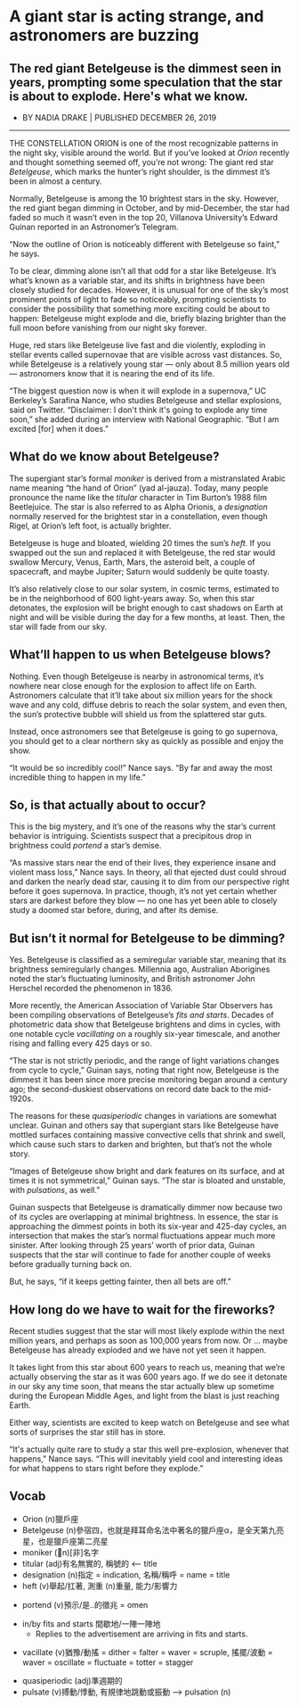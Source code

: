 # A giant star is acting strange, and astronomers are buzzing
## The red giant Betelgeuse is the dimmest seen in years, prompting some speculation that the star is about to explode. Here's what we know.
- BY NADIA DRAKE | PUBLISHED DECEMBER 26, 2019
---------------------------------------------------------------------------------------------------------------------
THE CONSTELLATION ORION is one of the most recognizable patterns in the night sky, visible around the world. But if you’ve looked at *Orion* recently and thought something seemed off, you’re not wrong: The giant red star *Betelgeuse*, which marks the hunter’s right shoulder, is the dimmest it’s been in almost a century.

Normally, Betelgeuse is among the 10 brightest stars in the sky. However, the red giant began dimming in October, and by mid-December, the star had faded so much it wasn’t even in the top 20, Villanova University’s Edward Guinan reported in an Astronomer’s Telegram.

“Now the outline of Orion is noticeably different with Betelgeuse so faint,” he says. 
 
To be clear, dimming alone isn’t all that odd for a star like Betelgeuse. It’s what’s known as a variable star, and its shifts in brightness have been closely studied for decades. However, it is unusual for one of the sky’s most prominent points of light to fade so noticeably, prompting scientists to consider the possibility that something more exciting could be about to happen: Betelgeuse might explode and die, briefly blazing brighter than the full moon before vanishing from our night sky forever.

Huge, red stars like Betelgeuse live fast and die violently, exploding in stellar events called supernovae that are visible across vast distances. So, while Betelgeuse is a relatively young star — only about 8.5 million years old — astronomers know that it is nearing the end of its life.

“The biggest question now is when it will explode in a supernova,” UC Berkeley’s Sarafina Nance, who studies Betelgeuse and stellar explosions, said on Twitter. “Disclaimer: I don't think it's going to explode any time soon,” she added during an interview with National Geographic. “But I am excited [for] when it does.”

## What do we know about Betelgeuse?

The supergiant star’s formal *moniker* is derived from a mistranslated Arabic name meaning “the hand of Orion” (yad al-jauza). Today, many people pronounce the name like the *titular* character in Tim Burton’s 1988 film Beetlejuice. The star is also referred to as Alpha Orionis, a *designation* normally reserved for the brightest star in a constellation, even though Rigel, at Orion’s left foot, is actually brighter.

Betelgeuse is huge and bloated, wielding 20 times the sun’s *heft*. If you swapped out the sun and replaced it with Betelgeuse, the red star would swallow Mercury, Venus, Earth, Mars, the asteroid belt, a couple of spacecraft, and maybe Jupiter; Saturn would suddenly be quite toasty.

It’s also relatively close to our solar system, in cosmic terms, estimated to be in the neighborhood of 600 light-years away. So, when this star detonates, the explosion will be bright enough to cast shadows on Earth at night and will be visible during the day for a few months, at least. Then, the star will fade from our sky.

## What’ll happen to us when Betelgeuse blows?

Nothing. Even though Betelgeuse is nearby in astronomical terms, it’s nowhere near close enough for the explosion to affect life on Earth. Astronomers calculate that it’ll take about six million years for the shock wave and any cold, diffuse debris to reach the solar system, and even then, the sun’s protective bubble will shield us from the splattered star guts.

Instead, once astronomers see that Betelgeuse is going to go supernova, you should get to a clear northern sky as quickly as possible and enjoy the show.

“It would be so incredibly cool!” Nance says. “By far and away the most incredible thing to happen in my life.”

## So, is that actually about to occur?

This is the big mystery, and it’s one of the reasons why the star’s current behavior is intriguing. Scientists suspect that a precipitous drop in brightness could *portend* a star’s demise.

“As massive stars near the end of their lives, they experience insane and violent mass loss,” Nance says. In theory, all that ejected dust could shroud and darken the nearly dead star, causing it to dim from our perspective right before it goes supernova. In practice, though, it’s not yet certain whether stars are darkest before they blow — no one has yet been able to closely study a doomed star before, during, and after its demise.

## But isn’t it normal for Betelgeuse to be dimming?

Yes. Betelgeuse is classified as a semiregular variable star, meaning that its brightness semiregularly changes. Millennia ago, Australian Aborigines noted the star’s fluctuating luminosity, and British astronomer John Herschel recorded the phenomenon in 1836.

More recently, the American Association of Variable Star Observers has been compiling observations of Betelgeuse’s *fits and starts*. Decades of photometric data show that Betelgeuse brightens and dims in cycles, with one notable cycle *vacillating* on a roughly six-year timescale, and another rising and falling every 425 days or so.

“The star is not strictly periodic, and the range of light variations changes from cycle to cycle,” Guinan says, noting that right now, Betelgeuse is the dimmest it has been since more precise monitoring began around a century ago; the second-duskiest observations on record date back to the mid-1920s.

The reasons for these *quasiperiodic* changes in variations are somewhat unclear. Guinan and others say that supergiant stars like Betelgeuse have mottled surfaces containing massive convective cells that shrink and swell, which cause such stars to darken and brighten, but that’s not the whole story.

“Images of Betelgeuse show bright and dark features on its surface, and at times it is not symmetrical,” Guinan says. “The star is bloated and unstable, with *pulsations*, as well.”

Guinan suspects that Betelgeuse is dramatically dimmer now because two of its cycles are overlapping at minimal brightness. In essence, the star is approaching the dimmest points in both its six-year and 425-day cycles, an intersection that makes the star’s normal fluctuations appear much more sinister. After looking through 25 years’ worth of prior data, Guinan suspects that the star will continue to fade for another couple of weeks before gradually turning back on.

But, he says, “if it keeps getting fainter, then all bets are off.”

## How long do we have to wait for the fireworks?

Recent studies suggest that the star will most likely explode within the next million years, and perhaps as soon as 100,000 years from now. Or … maybe Betelgeuse has already exploded and we have not yet seen it happen.

It takes light from this star about 600 years to reach us, meaning that we’re actually observing the star as it was 600 years ago. If we do see it detonate in our sky any time soon, that means the star actually blew up sometime during the European Middle Ages, and light from the blast is just reaching Earth.

Either way, scientists are excited to keep watch on Betelgeuse and see what sorts of surprises the star still has in store.

“It's actually quite rare to study a star this well pre-explosion, whenever that happens,” Nance says. “This will inevitably yield cool and interesting ideas for what happens to stars right before they explode.”

## Vocab
- Orion (n)獵戶座 
- Betelgeuse (n)參宿四，也就是拜耳命名法中著名的獵戶座α，是全天第九亮星，也是獵戶座第二亮星
- moniker (n)[非]名字
- titular (adj)有名無實的, 稱號的 <-- title
- designation (n)指定 = indication, 名稱/稱呼 = name = title
- heft (v)舉起/扛著, 測重 (n)重量, 能力/影響力
* portend (v)預示/是..的徵兆 = omen
- in/by fits and starts 間歇地/一陣一陣地
	- Replies to the advertisement are arriving in fits and starts.
+ vacillate (v)猶豫/動搖 = dither = falter = waver = scruple, 搖擺/波動 = waver = oscillate = fluctuate = totter = stagger
- quasiperiodic (adj)準週期的
- pulsate (v)搏動/悸動, 有規律地跳動或振動 --> pulsation (n)